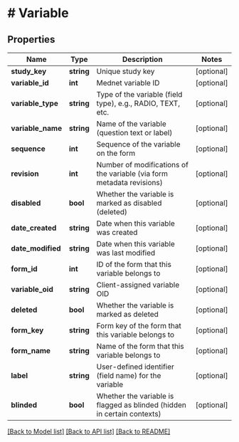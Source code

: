 # # Variable

## Properties

Name | Type | Description | Notes
------------ | ------------- | ------------- | -------------
**study_key** | **string** | Unique study key | [optional]
**variable_id** | **int** | Mednet variable ID | [optional]
**variable_type** | **string** | Type of the variable (field type), e.g., RADIO, TEXT, etc. | [optional]
**variable_name** | **string** | Name of the variable (question text or label) | [optional]
**sequence** | **int** | Sequence of the variable on the form | [optional]
**revision** | **int** | Number of modifications of the variable (via form metadata revisions) | [optional]
**disabled** | **bool** | Whether the variable is marked as disabled (deleted) | [optional]
**date_created** | **string** | Date when this variable was created | [optional]
**date_modified** | **string** | Date when this variable was last modified | [optional]
**form_id** | **int** | ID of the form that this variable belongs to | [optional]
**variable_oid** | **string** | Client-assigned variable OID | [optional]
**deleted** | **bool** | Whether the variable is marked as deleted | [optional]
**form_key** | **string** | Form key of the form that this variable belongs to | [optional]
**form_name** | **string** | Name of the form that this variable belongs to | [optional]
**label** | **string** | User-defined identifier (field name) for the variable | [optional]
**blinded** | **bool** | Whether the variable is flagged as blinded (hidden in certain contexts) | [optional]

[[Back to Model list]](../../README.md#models) [[Back to API list]](../../README.md#endpoints) [[Back to README]](../../README.md)
